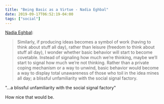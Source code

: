 ```yaml
---
title: "Being Basic as a Virtue - Nadia Eghbal"
date: 2019-09-17T06:52:19-04:00
tags: ["social"]
---
```


[Nadia Eghbal](https://nadiaeghbal.com/basic):

> Similarly, if producing ideas becomes a symbol of work (having to think about stuff all day), rather than leisure (freedom to think about stuff all day), I wonder whether basic behavior will start to become covetable. Instead of signaling how much we’re thinking, maybe we’ll start to signal how much we’re not thinking. Rather than a private coping mechanism or a way to unwind, basic behavior would become a way to display total unawareness of those who toil in the idea mines all day; a blissful unfamiliarity with the social signal factory.

"...a blissful unfamiliarity with the social signal factory"

How nice that would be.
